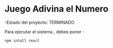 <H1> Juego Adivina el Numero </H1>

-Estado del proyecto: TERMINADO

Para ejecutar el sistema , debes poner :

```npm intall react```
